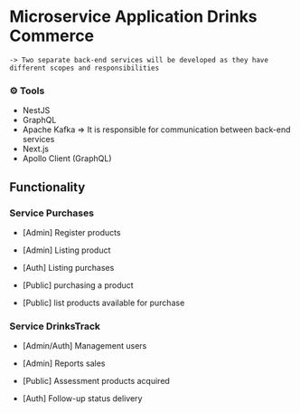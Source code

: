 # Microservice Application Drinks Commerce
    -> Two separate back-end services will be developed as they have different scopes and responsibilities 

### ⚙ Tools
- NestJS
- GraphQL
- Apache Kafka => It is responsible for communication between back-end services
- Next.js
- Apollo Client (GraphQL)

## Functionality

### Service Purchases

- [Admin] Register products
- [Admin] Listing product

- [Auth] Listing purchases

- [Public] purchasing a product
- [Public] list products available for purchase

### Service DrinksTrack

- [Admin/Auth] Management users
- [Admin] Reports sales

- [Public] Assessment products acquired

- [Auth] Follow-up status delivery
